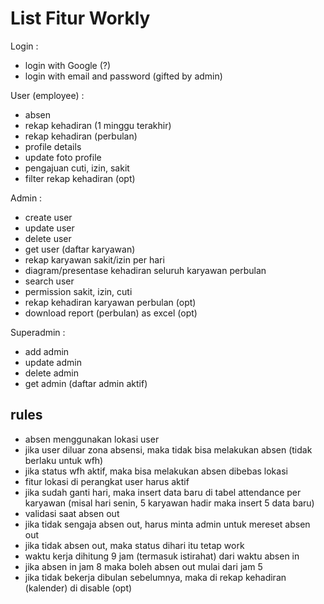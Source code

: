 # List Fitur Workly

Login :

- login with Google (?)
- login with email and password (gifted by admin)

User (employee) :

- absen
- rekap kehadiran (1 minggu terakhir)
- rekap kehadiran (perbulan)
- profile details
- update foto profile
- pengajuan cuti, izin, sakit
- filter rekap kehadiran (opt)

Admin :

- create user
- update user
- delete user
- get user (daftar karyawan)
- rekap karyawan sakit/izin per hari
- diagram/presentase kehadiran seluruh karyawan perbulan
- search user
- permission sakit, izin, cuti
- rekap kehadiran karyawan perbulan (opt)
- download report (perbulan) as excel (opt)

Superadmin :

- add admin
- update admin
- delete admin
- get admin (daftar admin aktif)

## rules

- absen menggunakan lokasi user
- jika user diluar zona absensi, maka tidak bisa melakukan absen (tidak berlaku untuk wfh)
- jika status wfh aktif, maka bisa melakukan absen dibebas lokasi
- fitur lokasi di perangkat user harus aktif
- jika sudah ganti hari, maka insert data baru di tabel attendance per karyawan (misal hari senin, 5 karyawan hadir maka insert 5 data baru)
- validasi saat absen out
- jika tidak sengaja absen out, harus minta admin untuk mereset absen out
- jika tidak absen out, maka status dihari itu tetap work
- waktu kerja dihitung 9 jam (termasuk istirahat) dari waktu absen in
- jika absen in jam 8 maka boleh absen out mulai dari jam 5
- jika tidak bekerja dibulan sebelumnya, maka di rekap kehadiran (kalender) di disable (opt)
